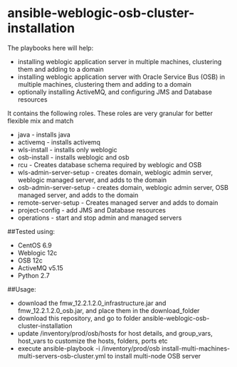 # ansible-weblogic-osb-cluster-installation

The playbooks here will help:

- installing weblogic application server in multiple machines, clustering them and adding to a domain
- installing weblogic application server with Oracle Service Bus (OSB) in multiple machines, clustering them and adding to a domain
- optionally installing ActiveMQ, and configuring JMS and Database resources

It contains the following roles. These roles are very granular for better flexible mix and match

- java - installs java
- activemq - installs activemq
- wls-install - installs only weblogic
- osb-install - installs weblogic and osb
- rcu - Creates database schema required by weblogic and OSB
- wls-admin-server-setup - creates domain, weblogic admin server, weblogic managed server, and adds to the domain
- osb-admin-server-setup - creates domain, weblogic admin server, OSB managed server, and adds to the domain
- remote-server-setup - Creates managed server and adds to domain
- project-config - add JMS and Database resources
- operations - start and stop admin and managed servers

##Tested using:

- CentOS 6.9
- Weblogic 12c
- OSB 12c
- ActiveMQ v5.15
- Python 2.7

##Usage:

- download the fmw\_12.2.1.2.0\_infrastructure.jar and fmw\_12.2.1.2.0\_osb.jar, and place them in the download\_folder
- download this repository, and go to folder ansible-weblogic-osb-cluster-installation
- update /inventory/prod/osb/hosts for host details, and group\_vars, host\_vars to customize the hosts, folders, ports etc
- execute ansible-playbook -i /inventory/prod/osb install-multi-machines-multi-servers-osb-cluster.yml to install multi-node OSB server
